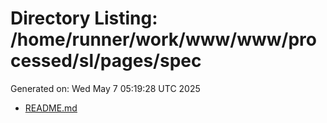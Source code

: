 # Directory Listing: /home/runner/work/www/www/processed/sl/pages/spec
Generated on: Wed May  7 05:19:28 UTC 2025

- [README.md](README.md)
